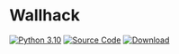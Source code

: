# Wallhack
[![Python 3.10](https://img.shields.io/badge/python-3.10%20-%23323330.svg?&style=for-the-badge&logo=python&logoColor=white&color=1a1a1a&labelColor=000)](https://www.python.org/downloads/release/python-3100/)
[![Source Code](https://img.shields.io/badge/source%20code%20-%23323330.svg?&style=for-the-badge&logo=buddy&logoColor=white&color=000)](https://github.com/notflask/External-Wallhack/tree/master/code)
[![Download](https://img.shields.io/badge/download%20-%23323330.svg?&style=for-the-badge&logo=DocuSign&logoColor=white&color=000)](https://github.com/iuricode/README-template/blob/main/README-repository/iuricode.md](https://github.com/notflask/External-Wallhack/releases/tag/v0.0.1))
